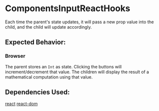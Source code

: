 # ComponentsInputReactHooks

Each time the parent's state updates, it will pass a new prop value into the child, and the child will update accordingly.

## Expected Behavior:

### Browser

The parent stores an `Int` as state. Clicking the buttons will increment/decrement that value. The children will display the result of a mathematical computation using that value.

## Dependencies Used:

[react](https://www.npmjs.com/package/react)
[react-dom](https://www.npmjs.com/package/react-dom)
